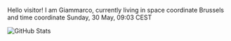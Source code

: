 Hello visitor! I am Giammarco, currently living in space coordinate Brussels and time coordinate Sunday, 30 May, 09:03 CEST

![GitHub Stats](https://github-readme-stats.vercel.app/api?username=grcasanova)

